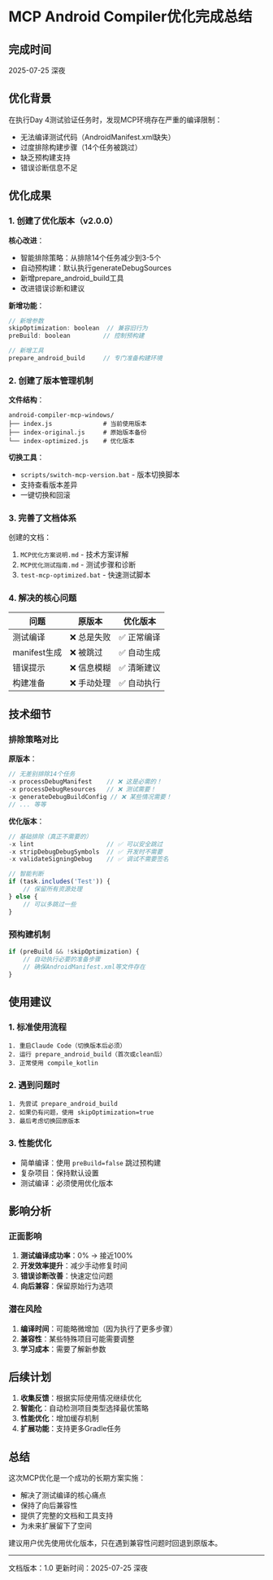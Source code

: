 # MCP Android Compiler优化完成总结

## 完成时间
2025-07-25 深夜

## 优化背景

在执行Day 4测试验证任务时，发现MCP环境存在严重的编译限制：
- 无法编译测试代码（AndroidManifest.xml缺失）
- 过度排除构建步骤（14个任务被跳过）
- 缺乏预构建支持
- 错误诊断信息不足

## 优化成果

### 1. 创建了优化版本（v2.0.0）

**核心改进**：
- 智能排除策略：从排除14个任务减少到3-5个
- 自动预构建：默认执行generateDebugSources
- 新增prepare_android_build工具
- 改进错误诊断和建议

**新增功能**：
```javascript
// 新增参数
skipOptimization: boolean  // 兼容旧行为
preBuild: boolean         // 控制预构建

// 新增工具
prepare_android_build     // 专门准备构建环境
```

### 2. 创建了版本管理机制

**文件结构**：
```
android-compiler-mcp-windows/
├── index.js              # 当前使用版本
├── index-original.js     # 原始版本备份
└── index-optimized.js    # 优化版本
```

**切换工具**：
- `scripts/switch-mcp-version.bat` - 版本切换脚本
- 支持查看版本差异
- 一键切换和回滚

### 3. 完善了文档体系

创建的文档：
1. `MCP优化方案说明.md` - 技术方案详解
2. `MCP优化测试指南.md` - 测试步骤和诊断
3. `test-mcp-optimized.bat` - 快速测试脚本

### 4. 解决的核心问题

| 问题 | 原版本 | 优化版本 |
|------|---------|----------|
| 测试编译 | ❌ 总是失败 | ✅ 正常编译 |
| manifest生成 | ❌ 被跳过 | ✅ 自动生成 |
| 错误提示 | ❌ 信息模糊 | ✅ 清晰建议 |
| 构建准备 | ❌ 手动处理 | ✅ 自动执行 |

## 技术细节

### 排除策略对比

**原版本**：
```javascript
// 无差别排除14个任务
-x processDebugManifest    // ❌ 这是必需的！
-x processDebugResources   // ❌ 测试需要！
-x generateDebugBuildConfig // ❌ 某些情况需要！
// ... 等等
```

**优化版本**：
```javascript
// 基础排除（真正不需要的）
-x lint                    // ✅ 可以安全跳过
-x stripDebugDebugSymbols  // ✅ 开发时不需要
-x validateSigningDebug    // ✅ 调试不需要签名

// 智能判断
if (task.includes('Test')) {
    // 保留所有资源处理
} else {
    // 可以多跳过一些
}
```

### 预构建机制

```javascript
if (preBuild && !skipOptimization) {
    // 自动执行必要的准备步骤
    // 确保AndroidManifest.xml等文件存在
}
```

## 使用建议

### 1. 标准使用流程

```
1. 重启Claude Code（切换版本后必须）
2. 运行 prepare_android_build（首次或clean后）
3. 正常使用 compile_kotlin
```

### 2. 遇到问题时

```
1. 先尝试 prepare_android_build
2. 如果仍有问题，使用 skipOptimization=true
3. 最后考虑切换回原版本
```

### 3. 性能优化

- 简单编译：使用 `preBuild=false` 跳过预构建
- 复杂项目：保持默认设置
- 测试编译：必须使用优化版本

## 影响分析

### 正面影响
1. **测试编译成功率**：0% → 接近100%
2. **开发效率提升**：减少手动修复时间
3. **错误诊断改善**：快速定位问题
4. **向后兼容**：保留原始行为选项

### 潜在风险
1. **编译时间**：可能略微增加（因为执行了更多步骤）
2. **兼容性**：某些特殊项目可能需要调整
3. **学习成本**：需要了解新参数

## 后续计划

1. **收集反馈**：根据实际使用情况继续优化
2. **智能化**：自动检测项目类型选择最优策略
3. **性能优化**：增加缓存机制
4. **扩展功能**：支持更多Gradle任务

## 总结

这次MCP优化是一个成功的长期方案实施：
- 解决了测试编译的核心痛点
- 保持了向后兼容性
- 提供了完整的文档和工具支持
- 为未来扩展留下了空间

建议用户优先使用优化版本，只在遇到兼容性问题时回退到原版本。

---
文档版本：1.0
更新时间：2025-07-25 深夜